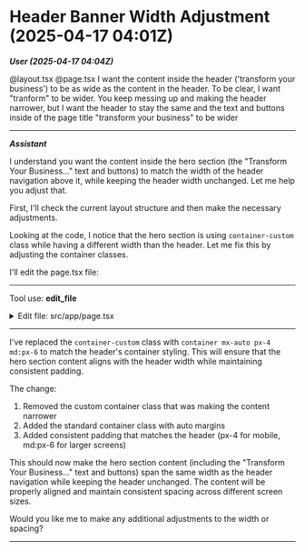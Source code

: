 <!-- Generated by SpecStory -->

<!-- cursor Session 1cabf7c3-a1ab-4a0f-99c8-d3bbc025c4fd (2025-04-17 04:01Z) -->

# Header Banner Width Adjustment (2025-04-17 04:01Z)

_**User (2025-04-17 04:04Z)**_

@layout.tsx @page.tsx I want the content inside the header ('transform your business') to be as wide as the content in the header. To be clear, I want "tranform" to be wider. You keep messing up and making the header narrower, but I want the header to stay the same and the text and buttons inside of the page title "transform your business" to be wider

---

_**Assistant**_

I understand you want the content inside the hero section (the "Transform Your Business..." text and buttons) to match the width of the header navigation above it, while keeping the header width unchanged. Let me help you adjust that.

First, I'll check the current layout structure and then make the necessary adjustments.

Looking at the code, I notice that the hero section is using `container-custom` class while having a different width than the header. Let me fix this by adjusting the container classes.

I'll edit the page.tsx file:

---

Tool use: **edit_file**


<details><summary>Edit file: src/app/page.tsx</summary>

**Chunk 1**
Lines added: 1, lines removed: 1

```diff
@@ -95,5 +95,5 @@
          {/* Hero Section */}
          <section className="full-width-gradient">
-           <div className="container-custom">
+           <div className="container mx-auto px-4 md:px-6">
              <div className="grid gap-6 lg:grid-cols-2 lg:gap-12 xl:grid-cols-2">
                <div className="flex flex-col justify-center space-y-4">
```

</details>

---

I've replaced the `container-custom` class with `container mx-auto px-4 md:px-6` to match the header's container styling. This will ensure that the hero section content aligns with the header width while maintaining consistent padding.

The change:
1. Removed the custom container class that was making the content narrower
2. Added the standard container class with auto margins
3. Added consistent padding that matches the header (px-4 for mobile, md:px-6 for larger screens)

This should now make the hero section content (including the "Transform Your Business..." text and buttons) span the same width as the header navigation while keeping the header unchanged. The content will be properly aligned and maintain consistent spacing across different screen sizes.

Would you like me to make any additional adjustments to the width or spacing?

---

